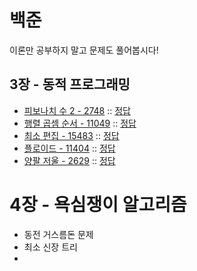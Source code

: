 # 백준

이론만 공부하지 말고 문제도 풀어봅시다!

## 3장 - 동적 프로그래밍

- [피보나치 수 2 - 2748](https://www.acmicpc.net/problem/2748) :: [정답](https://github.com/eugene-doobu/eugene-baekjoon/blob/master/cpp/boj/dynamic-easy/2747.cpp)
- [행렬 곱셈 순서 - 11049](https://www.acmicpc.net/problem/11049) :: [정답](https://github.com/eugene-doobu/eugene-baekjoon/blob/master/cpp/boj/dynamic/11409.cpp)
- [최소 편집 - 15483](https://www.acmicpc.net/problem/15483) :: [정답](https://github.com/eugene-doobu/eugene-baekjoon/blob/master/cpp/boj/dynamic/15483.cpp)
- [플로이드 - 11404](https://www.acmicpc.net/problem/11404) :: [정답](https://github.com/eugene-doobu/eugene-baekjoon/blob/master/cpp/boj/graph/11404.cpp)
- [양팔 저울 - 2629](https://www.acmicpc.net/problem/2629) :: [정답](https://github.com/eugene-doobu/eugene-baekjoon/blob/master/cpp/boj/dynamic/2629.cpp)

# 4장 - 욕심쟁이 알고리즘

- 동전 거스름돈 문제
- 최소 신장 트리
- 